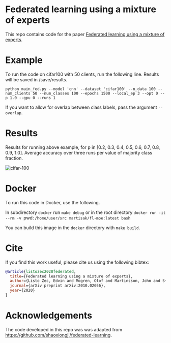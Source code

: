 # Federated learning using a mixture of experts
This repo contains code for the paper [Federated learning using a mixture of experts](https://arxiv.org/abs/2010.02056).

# Example
To run the code on cifar100 with 50 clients, run the following line. Results will be saved in /save/results.

`python main_fed.py --model 'cnn' --dataset 'cifar100' --n_data 100 --num_clients 50 --num_classes 100 --epochs 1500 --local_ep 3 --opt 0 --p 1.0 --gpu 0 --runs 1`

If you want to allow for overlap between class labels, pass the argument `--overlap`.

# Results
Results for running above example, for p in [0.2, 0.3, 0.4, 0.5, 0.6, 0.7, 0.8, 0.9, 1.0].  Average accuracy over three runs per value of majority class fraction.

![cifar-100](https://github.com/edvinli/federated-learning-mixture/blob/main/figures/c_100(1).png)

# Docker 

To run this code in Docker, use the following.

In subdirectory `docker` run `make debug` or in the root directory `docker run -it --rm -v `pwd`:/home/user/src martisak/fl-moe:latest bash`

You can build this image in the `docker` directory with `make build`.

# Cite
If you find this work useful, please cite us using the following bibtex:
```bibtex
@article{listozec2020federated,
  title={Federated learning using a mixture of experts},
  author={Listo Zec, Edvin and Mogren, Olof and Martinsson, John and S{\"u}tfeld, Leon Ren{\'e} and Gillblad, Daniel},
  journal={arXiv preprint arXiv:2010.02056},
  year={2020}
}

```

# Acknowledgements
The code developed in this repo was was adapted from https://github.com/shaoxiongji/federated-learning.
